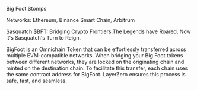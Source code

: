 Big Foot Stomps

Networks: Ethereum, Binance Smart Chain, Arbitrum

Sasquatch $BFT: Bridging Crypto Frontiers.The Legends have Roared, Now it's Sasquatch's Turn to Reign.

BigFoot is an Omnichain Token that can be effortlessly transferred across multiple EVM-compatible networks. When bridging your Big Foot tokens between different networks, they are locked on the originating chain and minted on the destination chain. To facilitate this transfer, each chain uses the same contract address for BigFoot. LayerZero ensures this process is safe, fast, and seamless.
